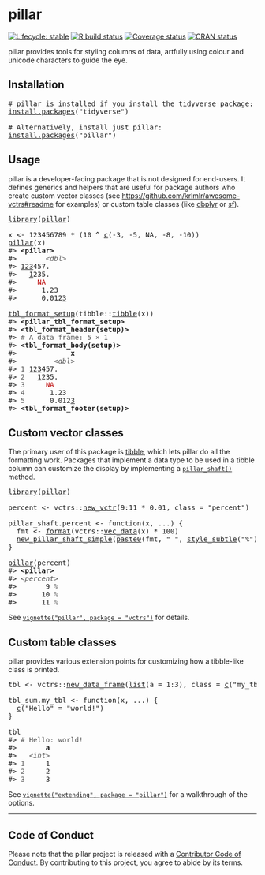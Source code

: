 <!-- README.md is generated from README.Rmd on GitHub Actions: do not edit by hand -->

# pillar

<!-- badges: start -->

[![Lifecycle: stable](https://img.shields.io/badge/lifecycle-stable-brightgreen.svg)](https://lifecycle.r-lib.org/articles/stages.html#stable) [![R build status](https://github.com/r-lib/pillar/workflows/R-CMD-check/badge.svg)](https://github.com/r-lib/pillar/actions) [![Coverage status](https://codecov.io/gh/r-lib/pillar/branch/master/graph/badge.svg)](https://codecov.io/github/r-lib/pillar?branch=master) [![CRAN status](https://www.r-pkg.org/badges/version/pillar)](https://cran.r-project.org/package=pillar)

<!-- badges: end -->

pillar provides tools for styling columns of data, artfully using colour and unicode characters to guide the eye.

## Installation

<pre class='chroma'>
<span class='c'># pillar is installed if you install the tidyverse package:</span>
<span class='nf'><a href='https://rdrr.io/r/utils/install.packages.html'>install.packages</a></span><span class='o'>(</span><span class='s'>"tidyverse"</span><span class='o'>)</span>

<span class='c'># Alternatively, install just pillar:</span>
<span class='nf'><a href='https://rdrr.io/r/utils/install.packages.html'>install.packages</a></span><span class='o'>(</span><span class='s'>"pillar"</span><span class='o'>)</span></pre>

## Usage

pillar is a developer-facing package that is not designed for end-users. It defines generics and helpers that are useful for package authors who create custom vector classes (see <https://github.com/krlmlr/awesome-vctrs#readme> for examples) or custom table classes (like [dbplyr](https://dbplyr.tidyverse.org/) or [sf](https://r-spatial.github.io/sf/)).

<pre class='chroma'>
<span class='kr'><a href='https://rdrr.io/r/base/library.html'>library</a></span><span class='o'>(</span><span class='nv'><a href='https://pillar.r-lib.org/'>pillar</a></span><span class='o'>)</span>

<span class='nv'>x</span> <span class='o'>&lt;-</span> <span class='m'>123456789</span> <span class='o'>*</span> <span class='o'>(</span><span class='m'>10</span> <span class='o'>^</span> <span class='nf'><a href='https://rdrr.io/r/base/c.html'>c</a></span><span class='o'>(</span><span class='o'>-</span><span class='m'>3</span>, <span class='o'>-</span><span class='m'>5</span>, <span class='kc'>NA</span>, <span class='o'>-</span><span class='m'>8</span>, <span class='o'>-</span><span class='m'>10</span><span class='o'>)</span><span class='o'>)</span>
<span class='nf'><a href='https://pillar.r-lib.org/reference/pillar.html'>pillar</a></span><span class='o'>(</span><span class='nv'>x</span><span class='o'>)</span>
<span class='c'>#&gt; <span style='font-weight: bold;'>&lt;pillar&gt;</span></span>
<span class='c'>#&gt;       <span style='color: #555555;font-style: italic;'>&lt;dbl&gt;</span></span>
<span class='c'>#&gt; <span style='text-decoration: underline;'>123</span><span>457.    </span></span>
<span class='c'>#&gt;   <span style='text-decoration: underline;'>1</span><span>235.    </span></span>
<span class='c'>#&gt;     <span style='color: #BB0000;'>NA</span><span>     </span></span>
<span class='c'>#&gt;      1.23  </span>
<span class='c'>#&gt;      0.012<span style='text-decoration: underline;'>3</span></span>

<span class='nf'><a href='https://pillar.r-lib.org/reference/tbl_format_setup.html'>tbl_format_setup</a></span><span class='o'>(</span><span class='nf'>tibble</span><span class='nf'>::</span><span class='nf'><a href='https://tibble.tidyverse.org/reference/tibble.html'>tibble</a></span><span class='o'>(</span><span class='nv'>x</span><span class='o'>)</span><span class='o'>)</span>
<span class='c'>#&gt; <span style='font-weight: bold;'>&lt;pillar_tbl_format_setup&gt;</span></span>
<span class='c'>#&gt; <span style='font-weight: bold;'>&lt;tbl_format_header(setup)&gt;</span></span>
<span class='c'>#&gt; <span style='color: #555555;'># A data frame: 5 × 1</span></span>
<span class='c'>#&gt; <span style='font-weight: bold;'>&lt;tbl_format_body(setup)&gt;</span></span>
<span class='c'>#&gt;             <span style='font-weight: bold;'>x</span></span>
<span class='c'>#&gt;         <span style='color: #555555;font-style: italic;'>&lt;dbl&gt;</span></span>
<span class='c'>#&gt; <span style='color: #555555;'>1</span><span> </span><span style='text-decoration: underline;'>123</span><span>457.    </span></span>
<span class='c'>#&gt; <span style='color: #555555;'>2</span><span>   </span><span style='text-decoration: underline;'>1</span><span>235.    </span></span>
<span class='c'>#&gt; <span style='color: #555555;'>3</span><span>     </span><span style='color: #BB0000;'>NA</span><span>     </span></span>
<span class='c'>#&gt; <span style='color: #555555;'>4</span><span>      1.23  </span></span>
<span class='c'>#&gt; <span style='color: #555555;'>5</span><span>      0.012</span><span style='text-decoration: underline;'>3</span></span>
<span class='c'>#&gt; <span style='font-weight: bold;'>&lt;tbl_format_footer(setup)&gt;</span></span></pre>

## Custom vector classes

The primary user of this package is [tibble](https://github.com/tidyverse/tibble), which lets pillar do all the formatting work. Packages that implement a data type to be used in a tibble column can customize the display by implementing a [`pillar_shaft()`](https://pillar.r-lib.org/reference/pillar_shaft.html) method.

<pre class='chroma'>
<span class='kr'><a href='https://rdrr.io/r/base/library.html'>library</a></span><span class='o'>(</span><span class='nv'><a href='https://pillar.r-lib.org/'>pillar</a></span><span class='o'>)</span>

<span class='nv'>percent</span> <span class='o'>&lt;-</span> <span class='nf'>vctrs</span><span class='nf'>::</span><span class='nf'><a href='https://vctrs.r-lib.org/reference/new_vctr.html'>new_vctr</a></span><span class='o'>(</span><span class='m'>9</span><span class='o'>:</span><span class='m'>11</span> <span class='o'>*</span> <span class='m'>0.01</span>, class <span class='o'>=</span> <span class='s'>"percent"</span><span class='o'>)</span>

<span class='nv'>pillar_shaft.percent</span> <span class='o'>&lt;-</span> <span class='kr'>function</span><span class='o'>(</span><span class='nv'>x</span>, <span class='nv'>...</span><span class='o'>)</span> <span class='o'>{</span>
  <span class='nv'>fmt</span> <span class='o'>&lt;-</span> <span class='nf'><a href='https://rdrr.io/r/base/format.html'>format</a></span><span class='o'>(</span><span class='nf'>vctrs</span><span class='nf'>::</span><span class='nf'><a href='https://vctrs.r-lib.org/reference/vec_data.html'>vec_data</a></span><span class='o'>(</span><span class='nv'>x</span><span class='o'>)</span> <span class='o'>*</span> <span class='m'>100</span><span class='o'>)</span>
  <span class='nf'><a href='https://pillar.r-lib.org/reference/new_pillar_shaft.html'>new_pillar_shaft_simple</a></span><span class='o'>(</span><span class='nf'><a href='https://rdrr.io/r/base/paste.html'>paste0</a></span><span class='o'>(</span><span class='nv'>fmt</span>, <span class='s'>" "</span>, <span class='nf'><a href='https://pillar.r-lib.org/reference/style_subtle.html'>style_subtle</a></span><span class='o'>(</span><span class='s'>"%"</span><span class='o'>)</span><span class='o'>)</span>, align <span class='o'>=</span> <span class='s'>"right"</span><span class='o'>)</span>
<span class='o'>}</span>

<span class='nf'><a href='https://pillar.r-lib.org/reference/pillar.html'>pillar</a></span><span class='o'>(</span><span class='nv'>percent</span><span class='o'>)</span>
<span class='c'>#&gt; <span style='font-weight: bold;'>&lt;pillar&gt;</span></span>
<span class='c'>#&gt; <span style='color: #555555;font-style: italic;'>&lt;percent&gt;</span></span>
<span class='c'>#&gt;       9 <span style='color: #555555;'>%</span></span>
<span class='c'>#&gt;      10 <span style='color: #555555;'>%</span></span>
<span class='c'>#&gt;      11 <span style='color: #555555;'>%</span></span></pre>

See [`vignette("pillar", package = "vctrs")`](https://vctrs.r-lib.org/articles/pillar.html) for details.

## Custom table classes

pillar provides various extension points for customizing how a tibble-like class is printed.

<pre class='chroma'>
<span class='nv'>tbl</span> <span class='o'>&lt;-</span> <span class='nf'>vctrs</span><span class='nf'>::</span><span class='nf'><a href='https://vctrs.r-lib.org/reference/new_data_frame.html'>new_data_frame</a></span><span class='o'>(</span><span class='nf'><a href='https://rdrr.io/r/base/list.html'>list</a></span><span class='o'>(</span>a <span class='o'>=</span> <span class='m'>1</span><span class='o'>:</span><span class='m'>3</span><span class='o'>)</span>, class <span class='o'>=</span> <span class='nf'><a href='https://rdrr.io/r/base/c.html'>c</a></span><span class='o'>(</span><span class='s'>"my_tbl"</span>, <span class='s'>"tbl"</span><span class='o'>)</span><span class='o'>)</span>

<span class='nv'>tbl_sum.my_tbl</span> <span class='o'>&lt;-</span> <span class='kr'>function</span><span class='o'>(</span><span class='nv'>x</span>, <span class='nv'>...</span><span class='o'>)</span> <span class='o'>{</span>
  <span class='nf'><a href='https://rdrr.io/r/base/c.html'>c</a></span><span class='o'>(</span><span class='s'>"Hello"</span> <span class='o'>=</span> <span class='s'>"world!"</span><span class='o'>)</span>
<span class='o'>}</span>

<span class='nv'>tbl</span>
<span class='c'>#&gt; <span style='color: #555555;'># Hello: world!</span></span>
<span class='c'>#&gt;       <span style='font-weight: bold;'>a</span></span>
<span class='c'>#&gt;   <span style='color: #555555;font-style: italic;'>&lt;int&gt;</span></span>
<span class='c'>#&gt; <span style='color: #555555;'>1</span><span>     1</span></span>
<span class='c'>#&gt; <span style='color: #555555;'>2</span><span>     2</span></span>
<span class='c'>#&gt; <span style='color: #555555;'>3</span><span>     3</span></span></pre>

See [`vignette("extending", package = "pillar")`](https://pillar.r-lib.org/articles/extending.html) for a walkthrough of the options.

------------------------------------------------------------------------

## Code of Conduct

Please note that the pillar project is released with a [Contributor Code of Conduct](https://pillar.r-lib.org/CODE_OF_CONDUCT.html). By contributing to this project, you agree to abide by its terms.
